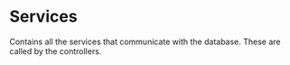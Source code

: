 # Services

Contains all the services that communicate with the database. These are called by the controllers.